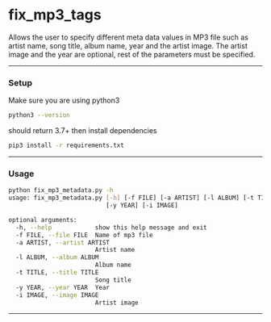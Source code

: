 # fix_mp3_tags
Allows the user to specify different meta data values in MP3 file such as artist name, song title, album name, year and the artist image.
The artist image and the year are optional, rest of the parameters must be specified.
________

### Setup
Make sure you are using python3
```bash
python3 --version
```
should return 3.7+
then install dependencies

```bash
pip3 install -r requirements.txt
```
________

### Usage

```bash
python fix_mp3_metadata.py -h  
usage: fix_mp3_metadata.py [-h] [-f FILE] [-a ARTIST] [-l ALBUM] [-t TITLE]
                           [-y YEAR] [-i IMAGE]

optional arguments:
  -h, --help            show this help message and exit
  -f FILE, --file FILE  Name of mp3 file
  -a ARTIST, --artist ARTIST
                        Artist name
  -l ALBUM, --album ALBUM
                        Album name
  -t TITLE, --title TITLE
                        Song title
  -y YEAR, --year YEAR  Year
  -i IMAGE, --image IMAGE
                        Artist image
```

________
